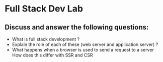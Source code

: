 # Full Stack Dev Lab

## Discuss and answer the following questions:

- What is full stack development ?
- Explain the role of each of these (web server and application server) ?
- What happens when a browser is used to send a request to a server How does this differ with SSR and CSR 
